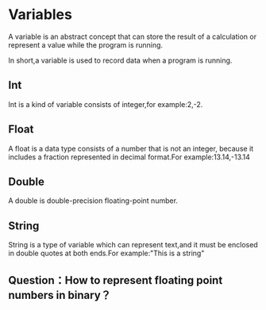 # Variables

A variable is an abstract concept that can store the result of a calculation or represent a value while the program is running.

In short,a variable is used to record data when a program is running.

## Int

Int is a kind of variable consists of integer,for example:2,-2.

## Float

A float is a data type consists of a number that is not an integer, because it includes a fraction represented in decimal format.For example:13.14,-13.14

## Double

A double is double-precision floating-point number.

## String

String is a type of variable which can represent text,and it must be enclosed in double quotes at both ends.For example:"This is a string"

## Question：How to represent floating point numbers in binary？


